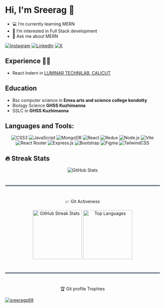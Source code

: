 <h1 align="left">Hi, I'm Sreerag 👋</h1>

- 💻 I’m currently learning MERN
- 💞️ I’m interested in Full Stack development
- 💬 Ask me about MERN

[![Instagram](https://img.shields.io/badge/Instagram-%23E4405F.svg?logo=Instagram&logoColor=white)](https://instagram.com/s.r.e.e__rag) [![LinkedIn](https://img.shields.io/badge/LinkedIn-%230077B5.svg?logo=linkedin&logoColor=white)](https://linkedin.com/in/sreerag-p) [![X](https://img.shields.io/badge/X-black.svg?logo=X&logoColor=white)](https://x.com/sree_rag_p)



## Experience 👨‍💻
- React Indern in [LUMINAR TECHNILAB, CALICUT](https://www.luminartechnolab.com/)


## Education

- Bsc computer science in **Emea arts and science college kondotty**
- Biology Science **GHSS Kuzhimanna**
- SSLC in **GHSS Kuzhimanna**

##  Languages and Tools:


<div align="center">
  <img src="https://img.shields.io/badge/css3-%231572B6.svg?style=flat&logo=css3&logoColor=white" alt="CSS3">
  <img src="https://img.shields.io/badge/javascript-%23323330.svg?style=flat&logo=javascript&logoColor=%23F7DF1E" alt="JavaScript">
  <img src="https://img.shields.io/badge/MongoDB-%234ea94b.svg?style=flat&logo=mongodb&logoColor=white" alt="MongoDB">
  <img src="https://img.shields.io/badge/react-%2320232a.svg?style=flat&logo=react&logoColor=%2361DAFB" alt="React">
  <img src="https://img.shields.io/badge/redux-%23593d88.svg?style=flat&logo=redux&logoColor=white" alt="Redux">
  <img src="https://img.shields.io/badge/node.js-6DA55F?style=flat&logo=node.js&logoColor=white" alt="Node.js">
  <img src="https://img.shields.io/badge/vite-%23646CFF.svg?style=flat&logo=vite&logoColor=white" alt="Vite">
  <img src="https://img.shields.io/badge/React_Router-CA4245?style=flat&logo=react-router&logoColor=white" alt="React Router">
  <img src="https://img.shields.io/badge/express.js-%23404d59.svg?style=flat&logo=express&logoColor=%2361DAFB" alt="Express.js">
  <img src="https://img.shields.io/badge/bootstrap-%238511FA.svg?style=flat&logo=bootstrap&logoColor=white" alt="Bootstrap">
  <img src="https://img.shields.io/badge/figma-%23F24E1E.svg?style=flat&logo=figma&logoColor=white" alt="Figma">
  <img src="https://img.shields.io/badge/tailwindcss-%2338B2AC.svg?style=flat&logo=tailwind-css&logoColor=white" alt="TailwindCSS">
</div>



## 🔥 Streak Stats 


<div align="center">
  <img src="https://github-readme-stats.vercel.app/api?username=sreeragp69&theme=tokyonight&hide_border=false&include_all_commits=false&count_private=false" alt="GitHub Stats">
</div>


<div style="border-bottom: 4px solid #7A828E; margin: 40px 0 "></div>




<div align="center">
  <p>📈 Git Activeness</p>
  <img src="https://github-readme-streak-stats.herokuapp.com/?user=sreeragp69&theme=tokyonight&hide_border=false" alt="GitHub Streak Stats" height="160">
  <img src="https://github-readme-stats.vercel.app/api/top-langs/?username=sreeragp69&theme=tokyonight&hide_border=false&include_all_commits=false&count_private=false&layout=compact" alt="Top Languages" height="160">
</div>

<div style="border-bottom: 4px solid #7A828E; margin: 40px 0 "></div>

<div align="center">
 <p>🏆 Git profile Trophies</p>

<div align="center">
<p align="left">
  <a href="https://github.com/ryo-ma/github-profile-trophy">
    <img src="https://github-profile-trophy.vercel.app/?username=sreeragp69&theme=tokyonight" alt="sreeragp69" />
  </a>
</p>
</div>
</div>

